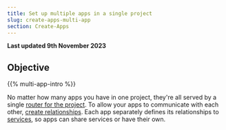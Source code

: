 ```yaml
---
title: Set up multiple apps in a single project
slug: create-apps-multi-app
section: Create-Apps
---
```


**Last updated 9th November 2023**



## Objective  

{{% multi-app-intro %}}

No matter how many apps you have in one project, they're all served by a single [router for the project](.././.-routes).
To allow your apps to communicate with each other, [create relationships](.././.-relationships).
Each app separately defines its relationships to [services](../../add-services),
so apps can share services or have their own.
